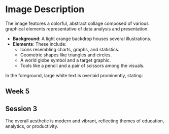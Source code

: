 # Image Description

The image features a colorful, abstract collage composed of various graphical elements representative of data analysis and presentation. 

- **Background**: A light orange backdrop houses several illustrations. 
- **Elements**: These include:
  - Icons resembling charts, graphs, and statistics.
  - Geometric shapes like triangles and circles.
  - A world globe symbol and a target graphic.
  - Tools like a pencil and a pair of scissors among the visuals.

In the foreground, large white text is overlaid prominently, stating:

## Week 5  
## Session 3

The overall aesthetic is modern and vibrant, reflecting themes of education, analytics, or productivity.